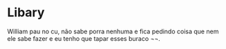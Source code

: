 <h1>Libary</h1>

William pau no cu, não sabe porra nenhuma e fica pedindo coisa que nem ele sabe fazer e eu tenho que tapar esses buraco ¬¬.
